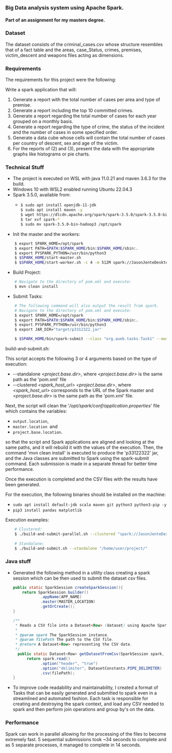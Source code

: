### Big Data analysis system using Apache Spark.
#### Part of an assignment for my masters degree.

### Dataset
The dataset consists of the criminal_cases.csv whose structure resembles that of a fact table and  the areas, 
case_Status, crimes, premises, victim_descent and weapons files acting as dimensions.

### Requirements
The requirements for this project were the following:

Write a spark application that will:
1. Generate a report with the total number of cases per area and type of premise.
2. Generate a report including the top 10 committed crimes.
3. Generate a report regarding the total number of cases for each year grouped on a monthly basis.
4. Generate a report regarding the type of crime, the status of the incident and the number of cases in some specified order.
5. Generate a data cube whose cells will contain the total number of cases per country of descent, sex and age of the victim.
6. For the reports of (2) and (3), present the data with the appropriate graphs like histograms or pie charts.

### Technical Stuff
- The project is executed on WSL with java 11.0.21 and maven 3.6.3 for the build.
- Windows 10 with WSL2 enabled running Ubuntu 22.04.3
- Spark 3.5.0, available from:
  - ```bash
    $ sudo apt install openjdk-11-jdk
    $ sudo apt install maven -y
    $ wget https://dlcdn.apache.org/spark/spark-3.5.0/spark-3.5.0-bin-hadoop3.tgz
    $ tar xvf spark-*
    $ sudo mv spark-3.5.0-bin-hadoop3 /opt/spark
    ```
- Init the master and the workers:

```bash
    $ export SPARK_HOME=/opt/spark
    $ export PATH=$PATH:$SPARK_HOME/bin:$SPARK_HOME/sbin:.
    $ export PYSPARK_PYTHON=/usr/bin/python3
    $ $SPARK_HOME/start-master.sh
    $ $SPARK_HOME/start-worker.sh -c 4 -m 512M spark://JasonJenteDesktop:7077
```
- Build Project:

```bash
    # Navigate to the directory of pom.xml and execute:
    $ mvn clean install
```

- Submit Tasks:
```bash
    # The following command will also output the result from spark.
    # Navigate to the directory of pom.xml and execute:
    $ export SPARK_HOME=/opt/spark
    $ export PATH=$PATH:$SPARK_HOME/bin:$SPARK_HOME/sbin:.
    $ export PYSPARK_PYTHON=/usr/bin/python3
    $ export JAR_DIR="target/p3312322.jar"

    $ $SPARK_HOME/bin/spark-submit --class "org.aueb.tasks.Task1" --master local[1] $JAR_DIR >> task_1.log
```

build-and-submit.sh:

This script accepts the following 3 or 4 arguments based on the type of execution:
- --standalone _<project.base.dir>_, where _<project.base.dir>_ is the same path as the 'pom.xml' file
- --clustered _<spark_host_url> <project.base.dir>_, where _<spark_host_url>_ corresponds to the URL of the Spark master
and _<project.base.dir>_ is the same path as the 'pom.xml' file.

Next, the script will clean the '_/opt/spark/conf/application.properties_' file which contains the variables:
- ```output.location```, 
- ```master.location ```and
- ```project.base.location```.

so that the script and Spark applications are aligned and looking at the same paths, and it will rebuild it with the 
values of the execution. Then, the command 'mvn clean install' is executed to produce the 'p33122322' jar, and the 
Java classes are submitted to Spark using the spark-submit command. Each submission is made in a separate thread for 
better time performance. 

Once the execution is completed and the CSV files with the results have been generated.

For the execution, the following binaries should be installed on the machine:
- ```sudo apt install default-jdk scala maven git python3 python3-pip -y```
- ```pip3 install pandas matplotlib```

Execution examples:

```bash
    # Clustered:
    $ ./build-and-submit-parallel.sh --clustered "spark://JasonJenteDesktop:7077 --deploy-mode cluster" "/home/user/project/"
    
    # Standalone:
    $ ./build-and-submit.sh --standalone "/home/user/project/"
```
### Java stuff
  - Generated the following method in a utility class creating a spark session which can be then used to submit the dataset csv files.
    ```java
    public static SparkSession createSparkSession(){
        return SparkSession.builder()
                .appName(APP_NAME)
                .master(MASTER_LOCATION)
                .getOrCreate();
    }
    ```
    
    ```java
    /**
     * Reads a CSV file into a Dataset<Row> (dataset) using Apache Spark.
     *
     * @param spark The SparkSession instance.
     * @param filePath The path to the CSV file.
     * @return A Dataset<Row> representing the CSV data.
     */
      public static Dataset<Row> getDatasetFromCsv(SparkSession spark, String filePath) {
          return spark.read()
                .option("header", "true")
                .option("delimiter", DatasetConstants.PIPE_DELIMITER)
                .csv(filePath);
    }
    
    ```
  - To improve code readability and maintainability, I created a format of Tasks that can be easily generated and submitted 
   to spark even in a streamlined and automated fashion. Each task is responsible for creating and destroying the spark context,
  and load any CSV needed to spark and then perform join operations and group by's on the data.
  
### Performance

Spark can work in parallel allowing for the processing of the files to become extremely fast. 5 sequential submissions 
took ~34 seconds to  complete and as 5 separate processes, it managed to complete in 14 seconds.